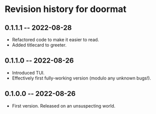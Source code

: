 # Revision history for doormat

## 0.1.1.1 -- 2022-08-28
* Refactored code to make it easier to read.
* Added titlecard to greeter.

## 0.1.1.0 -- 2022-08-26

* Introduced TUI.
* Effectively first fully-working version (modulo any unknown bugs!).

## 0.1.0.0 -- 2022-08-26

* First version. Released on an unsuspecting world.
